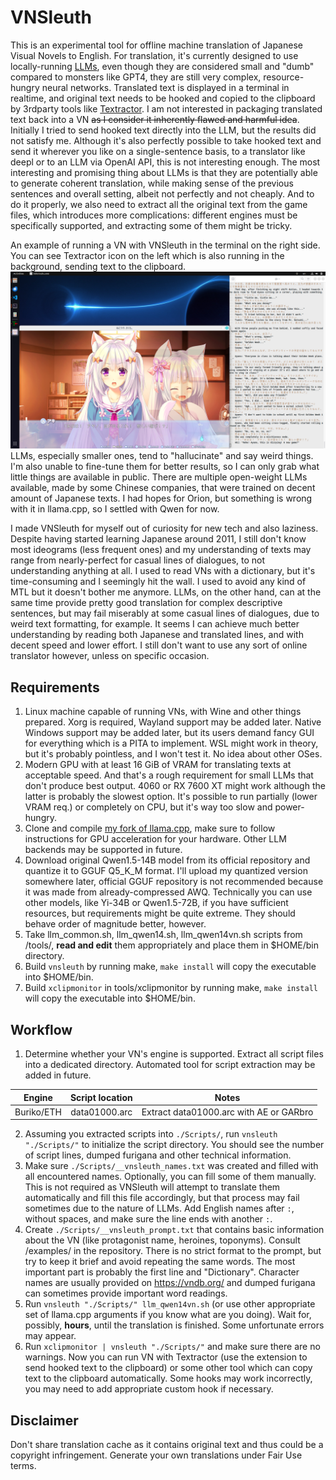 # VNSleuth
This is an experimental tool for offline machine translation of Japanese Visual Novels to English. For translation, it's currently designed to use locally-running [LLMs](https://en.wikipedia.org/wiki/Large_language_model), even though they are considered small and "dumb" compared to monsters like GPT4, they are still very complex, resource-hungry neural networks. Translated text is displayed in a terminal in realtime, and original text needs to be hooked and copied to the clipboard by 3rdparty tools like [Textractor](https://github.com/Artikash/Textractor). I am not interested in packaging translated text back into a VN ~~as I consider it inherently flawed and harmful idea~~. Initially I tried to send hooked text directly into the LLM, but the results did not satisfy me. Although it's also perfectly possible to take hooked text and send it wherever you like on a single-sentence basis, to a translator like deepl or to an LLM via OpenAI API, this is not interesting enough. The most interesting and promising thing about LLMs is that they are potentially able to generate coherent translation, while making sense of the previous sentences and overall setting, albeit not perfectly and not cheaply. And to do it properly, we also need to extract all the original text from the game files, which introduces more complications: different engines must be specifically supported, and extracting some of them might be tricky.

An example of running a VN with VNSleuth in the terminal on the right side. You can see Textractor icon on the left which is also running in the background, sending text to the clipboard.
![Screenshot of the 'Nekotsuku Sakura' with VNSleuth displaying some translation in the terminal.](/examples/screenshot1.png)
LLMs, especially smaller ones, tend to "hallucinate" and say weird things. I'm also unable to fine-tune them for better results, so I can only grab what little things are available in public. There are multiple open-weight LLMs available, made by some Chinese companies, that were trained on decent amount of Japanese texts. I had hopes for Orion, but something is wrong with it in llama.cpp, so I settled with Qwen for now.

I made VNSleuth for myself out of curiosity for new tech and also laziness. Despite having started learning Japanese around 2011, I still don't know most ideograms (less frequent ones) and my understanding of texts may range from nearly-perfect for casual lines of dialogues, to not understanding anything at all. I used to read VNs with a dictionary, but it's time-consuming and I seemingly hit the wall. I used to avoid any kind of MTL but it doesn't bother me anymore. LLMs, on the other hand, can at the same time provide pretty good translation for complex descriptive sentences, but may fail miserably at some casual lines of dialogues, due to weird text formatting, for example. It seems I can achieve much better understanding by reading both Japanese and translated lines, and with decent speed and lower effort. I still don't want to use any sort of online translator however, unless on specific occasion.

## Requirements
1. Linux machine capable of running VNs, with Wine and other things prepared. Xorg is required, Wayland support may be added later. Native Windows support may be added later, but its users demand fancy GUI for everything which is a PITA to implement. WSL might work in theory, but it's probably pointless, and I won't test it. No idea about other OSes.
1. Modern GPU with at least 16 GiB of VRAM for translating texts at acceptable speed. And that's a rough requirement for small LLMs that don't produce best output. 4060 or RX 7600 XT might work although the latter is probably the slowest option. It's possible to run partially (lower VRAM req.) or completely on CPU, but it's way too slow and power-hungry.
1. Clone and compile [my fork of llama.cpp](https://github.com/Nekotekina/llama.cpp), make sure to follow instructions for GPU acceleration for your hardware. Other LLM backends may be supported in future.
1. Download original Qwen1.5-14B model from its official repository and quantize it to GGUF Q5_K_M format. I'll upload my quantized version somewhere later, official GGUF repository is not recommended because it was made from already-compressed AWQ. Technically you can use other models, like Yi-34B or Qwen1.5-72B, if you have sufficient resources, but requirements might be quite extreme. They should behave order of magnitude better, however.
1. Take llm_common.sh, llm_qwen14.sh, llm_qwen14vn.sh scripts from /tools/, **read and edit** them appropriately and place them in $HOME/bin directory.
1. Build `vnsleuth` by running make, `make install` will copy the executable into $HOME/bin.
1. Build `xclipmonitor` in tools/xclipmonitor by running make, `make install` will copy the executable into $HOME/bin.

## Workflow
1. Determine whether your VN's engine is supported. Extract all script files into a dedicated directory. Automated tool for script extraction may be added in future.

| Engine | Script location | Notes |
|:-------:|:-------:|:-------:|
| Buriko/ETH | data01000.arc | Extract data01000.arc with AE or GARbro |

2. Assuming you extracted scripts into `./Scripts/`, run `vnsleuth "./Scripts/"` to initialize the script directory. You should see the number of script lines, dumped furigana and other technical information.
2. Make sure `./Scripts/__vnsleuth_names.txt` was created and filled with all encountered names. Optionally, you can fill some of them manually. This is not required as VNSleuth will attempt to translate them automatically and fill this file accordingly, but that process may fail sometimes due to the nature of LLMs. Add English names after `:`, without spaces, and make sure the line ends with another `:`.
2. Create `./Scripts/__vnsleuth_prompt.txt` that contains basic information about the VN (like protagonist name, heroines, toponyms). Consult /examples/ in the repository. There is no strict format to the prompt, but try to keep it brief and avoid repeating the same words. The most important part is probably the first line and "Dictionary". Character names are usually provided on https://vndb.org/ and dumped furigana can sometimes provide important word readings.
2. Run `vnsleuth "./Scripts/" llm_qwen14vn.sh` (or use other appropriate set of llama.cpp arguments if you know what are you doing). Wait for, possibly, **hours**, until the translation is finished. Some unfortunate errors may appear.
2. Run `xclipmonitor | vnsleuth "./Scripts/"` and make sure there are no warnings. Now you can run VN with Textractor (use the extension to send hooked text to the clipboard) or some other tool which can copy text to the clipboard automatically. Some hooks may work incorrectly, you may need to add appropriate custom hook if necessary.

## Disclaimer
Don't share translation cache as it contains original text and thus could be a copyright infringement. Generate your own translations under Fair Use terms.
